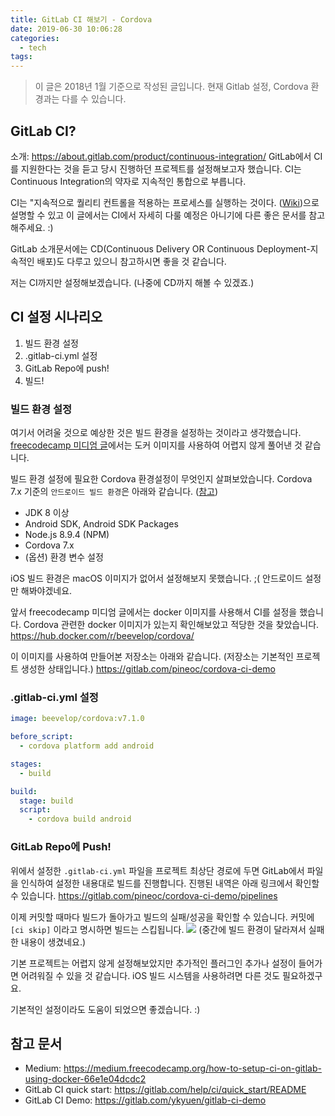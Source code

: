 ```yaml
---
title: GitLab CI 해보기 - Cordova
date: 2019-06-30 10:06:28
categories:
  - tech
tags:
---
```


> 이 글은 2018년 1월 기준으로 작성된 글입니다. 현재 Gitlab 설정, Cordova 환경과는 다를 수 있습니다.

## GitLab CI?

소개: <https://about.gitlab.com/product/continuous-integration/>
GitLab에서 CI를 지원한다는 것을 듣고 당시 진행하던 프로젝트를 설정해보고자 했습니다.
CI는 Continuous Integration의 약자로 지속적인 통합으로 부릅니다.

CI는 "지속적으로 퀄리티 컨트롤을 적용하는 프로세스를 실행하는 것이다. ([Wiki](https://ko.wikipedia.org/wiki/%EC%A7%80%EC%86%8D%EC%A0%81_%ED%86%B5%ED%95%A9))으로 설명할 수 있고 이 글에서는 CI에서 자세히 다룰 예정은 아니기에 다른 좋은 문서를 참고해주세요. :)

GitLab 소개문서에는 CD(Continuous Delivery OR Continuous Deployment-지속적인 배포)도
다루고 있으니 참고하시면 좋을 것 같습니다.

저는 CI까지만 설정해보겠습니다. (나중에 CD까지 해볼 수 있겠죠.)

## CI 설정 시나리오

1. 빌드 환경 설정
2. .gitlab-ci.yml 설정
3. GitLab Repo에 push!
4. 빌드!

### 빌드 환경 설정

여기서 어려울 것으로 예상한 것은 빌드 환경을 설정하는 것이라고 생각했습니다.
[freecodecamp 미디엄 글](https://medium.freecodecamp.org/how-to-setup-ci-on-gitlab-using-docker-66e1e04dcdc2)에서는 도커 이미지를 사용하여 어렵지 않게 풀어낸 것 같습니다.

빌드 환경 설정에 필요한 Cordova 환경설정이 무엇인지 살펴보았습니다.
Cordova 7.x 기준의 `안드로이드 빌드 환경`은 아래와 같습니다. ([참고](https://cordova.apache.org/docs/en/7.x/guide/platforms/android/index.html#installing-the-requirements))

- JDK 8 이상
- Android SDK, Android SDK Packages
- Node.js 8.9.4 (NPM)
- Cordova 7.x
- (옵션) 환경 변수 설정

iOS 빌드 환경은 macOS 이미지가 없어서 설정해보지 못했습니다. ;(
안드로이드 설정만 해봐야겠네요.

앞서 freecodecamp 미디엄 글에서는 docker 이미지를 사용해서 CI를 설정을 했습니다.
Cordova 관련한 docker 이미지가 있는지 확인해보았고 적당한 것을 찾았습니다.
<https://hub.docker.com/r/beevelop/cordova/>

이 이미지를 사용하여 만들어본 저장소는 아래와 같습니다. (저장소는 기본적인 프로젝트 생성한 상태입니다.)
<https://gitlab.com/pineoc/cordova-ci-demo>

### .gitlab-ci.yml 설정

```yml
image: beevelop/cordova:v7.1.0

before_script:
  - cordova platform add android

stages:
  - build

build:
  stage: build
  script:
    - cordova build android
```

### GitLab Repo에 Push!

위에서 설정한 `.gitlab-ci.yml` 파일을 프로젝트 최상단 경로에 두면 GitLab에서 파일을 인식하여
설정한 내용대로 빌드를 진행합니다. 진행된 내역은 아래 링크에서 확인할 수 있습니다.
<https://gitlab.com/pineoc/cordova-ci-demo/pipelines>

이제 커밋할 때마다 빌드가 돌아가고 빌드의 실패/성공을 확인할 수 있습니다.
커밋에 `[ci skip]` 이라고 명시하면 빌드는 스킵됩니다.
![](https://user-images.githubusercontent.com/5077086/60391408-7e365d80-9b28-11e9-8ea0-d36389f6cef1.png)
(중간에 빌드 환경이 달라져서 실패한 내용이 생겼네요.)

기본 프로젝트는 어렵지 않게 설정해보았지만
추가적인 플러그인 추가나 설정이 들어가면 어려워질 수 있을 것 같습니다.
iOS 빌드 시스템을 사용하려면 다른 것도 필요하겠구요.

기본적인 설정이라도 도움이 되었으면 좋겠습니다. :)

## 참고 문서

- Medium: <https://medium.freecodecamp.org/how-to-setup-ci-on-gitlab-using-docker-66e1e04dcdc2>
- GitLab CI quick start: <https://gitlab.com/help/ci/quick_start/README>
- GitLab CI Demo: <https://gitlab.com/ykyuen/gitlab-ci-demo>
